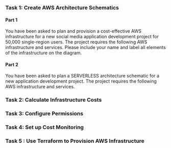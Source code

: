 ### Task 1: Create AWS Architecture Schematics

#### Part 1
You have been asked to plan and provision a cost-effective AWS infrastructure 
for a new social media application development project for 50,000 single-region 
users. The project requires the following AWS infrastructure and services. 
Please include your name and label all elements of the infrastructure 
on the diagram.


#### Part 2
You have been asked to plan a SERVERLESS architecture schematic for a new application development project. The project requires the following AWS infrastructure and services.


### Task 2: Calculate Infrastructure Costs

### Task 3: Configure Permissions


### Task 4: Set up Cost Monitoring


### Task 5 : Use Terraform to Provision AWS Infrastructure
